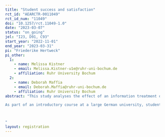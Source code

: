 ```yaml
---
title: "Student success and satisfaction"
rct_id: "AEARCTR-0011049"
rct_id_num: "11049"
doi: "10.1257/rct.11049-1.0"
date: "2023-03-07"
status: "on_going"
jel: "I23, D91, C93"
start_year: "2022-11-01"
end_year: "2023-03-31"
pi: "Friederike Hertweck"
pi_other:
  1:
    - name: Melissa Kistner
    - email: Melissa.Kistner-u1e@ruhr-uni-bochum.de
    - affiliation: Ruhr University Bochum
  2:
    - name: Deborah Maffia
    - email: Deborah.Maffia@ruhr-uni-bochum.de
    - affiliation: Ruhr University Bochum
abstract: "This study analyses the effect of an information treatment on undergraduate students’ performance, learning behavior, and satisfaction. 
As part of an introductory course at a large German university, students receive randomly either a publicly available information on required learning intensity – or on loan periods at the library. Students are then tracked over their entire undergraduate course including their course-specific learning effort and their exam performance. Thereby, the study ascertains whether the provision of information at an early stage can affect academic performance.

"
layout: registration
---
```


